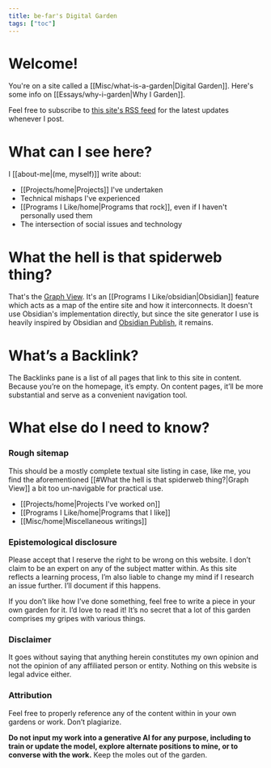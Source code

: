 ```yaml
---
title: be-far's Digital Garden
tags: ["toc"]
---
```

# Welcome!
You're on a site called a [[Misc/what-is-a-garden|Digital Garden]]. Here's some info on [[Essays/why-i-garden|Why I Garden]].

Feel free to subscribe to [this site's RSS feed](/index.xml) for the latest updates whenever I post.

# What can I see here?
I [[about-me|(me, myself)]] write about:
- [[Projects/home|Projects]] I've undertaken
- Technical mishaps I've experienced
- [[Programs I Like/home|Programs that rock]], even if I haven't personally used them
- The intersection of social issues and technology

# What the hell is that spiderweb thing?
That's the [Graph View](https://help.obsidian.md/Plugins/Graph+view). It's an [[Programs I Like/obsidian|Obsidian]] feature which acts as a map of the entire site and how it interconnects. It doesn't use Obsidian's implementation directly, but since the site generator I use is heavily inspired by Obsidian and [Obsidian Publish]( https://obsidian.md/publish ), it remains.

# What’s a Backlink?
The Backlinks pane is a list of all pages that link to this site in content. Because you’re on the homepage, it’s empty. On content pages, it’ll be more substantial and serve as a convenient navigation tool. 

# What else do I need to know?
### Rough sitemap 
This should be a mostly complete textual site listing in case, like me, you find the aforementioned [[#What the hell is that spiderweb thing?|Graph View]] a bit too un-navigable for practical use.
- [[Projects/home|Projects I've worked on]]
- [[Programs I Like/home|Programs that I like]]
- [[Misc/home|Miscellaneous writings]]

### Epistemological disclosure
Please accept that I reserve the right to be wrong on this website. I don’t claim to be an expert on any of the subject matter within. As this site reflects a learning process, I’m also liable to change my mind if I research an issue further. I’ll document if this happens. 

If you don’t like how I’ve done something, feel free to write a piece in your own garden for it. I’d love to read it! It’s no secret that a lot of this garden comprises my gripes with various things. 

### Disclaimer
It goes without saying that anything herein constitutes my own opinion and not the opinion of any affiliated person or entity. Nothing on this website is legal advice either. 

### Attribution
Feel free to properly reference any of the content within in your own gardens or work. Don’t plagiarize. 

**Do not input my work into a generative AI for any purpose, including to train or update the model, explore alternate positions to mine, or to converse with the work.** Keep the moles out of the garden. 